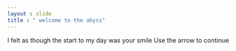 ```yaml
---
layout : slide
title : " welcome to the abyss" 
---
```

I felt as though the start to my day was your smile 
Use the arrow to continue 
